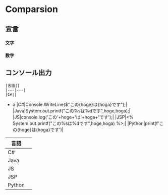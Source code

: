# Comparsion
## 宣言
#### 文字
#### 数字
## コンソール出力

	|言語||
	|---|---|
	|C#||

- a
	|C#|Console.WriteLine($"この{hoge}は{hoga}です");|
	|Java|System.out.printf("この%sは%dです",hoge,hoga);|
	|JS|console.log('この'+hoge+'は'+hoga+'です');|
	|JSP|<% System.out.printf("この%sは%dです",hoge,hoga) %>;|
	|Python|print(f'この{hoge}は{hoga}です')|

|言語||
|---|---|
|C#||
|Java||
|JS||
|JSP||
|Python||